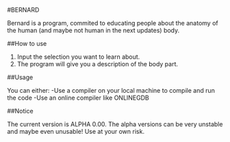 #BERNARD

Bernard is a program, commited to educating people about the anatomy of the human (and maybe not human in the next updates) body.

##How to use

1. Input the selection you want to learn about.
2. The program will give you a description of the body part.

##Usage

You can either:
-Use a compiler on your local machine to compile and run the code
-Use an online compiler like ONLINEGDB

##Notice

The current version is ALPHA 0.00.
The alpha versions can be very unstable and maybe even unusable!
Use at your own risk.
